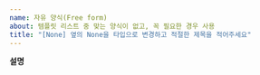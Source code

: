 ```yaml
---
name: 자유 양식(Free form)
about: 템플릿 리스트 중 맞는 양식이 없고, 꼭 필요한 경우 사용
title: "[None] 옆의 None을 타입으로 변경하고 적절한 제목을 적어주세요"
---
```


**설명**
<!--
    어떤 것에 대한 이슈인지 설명해주세요

    Examples:
        1. 이 이슈는 discussion을 위한 이슈 입니다. dicussion 이후에는 작성자인 제가 close 합니다.
-->
